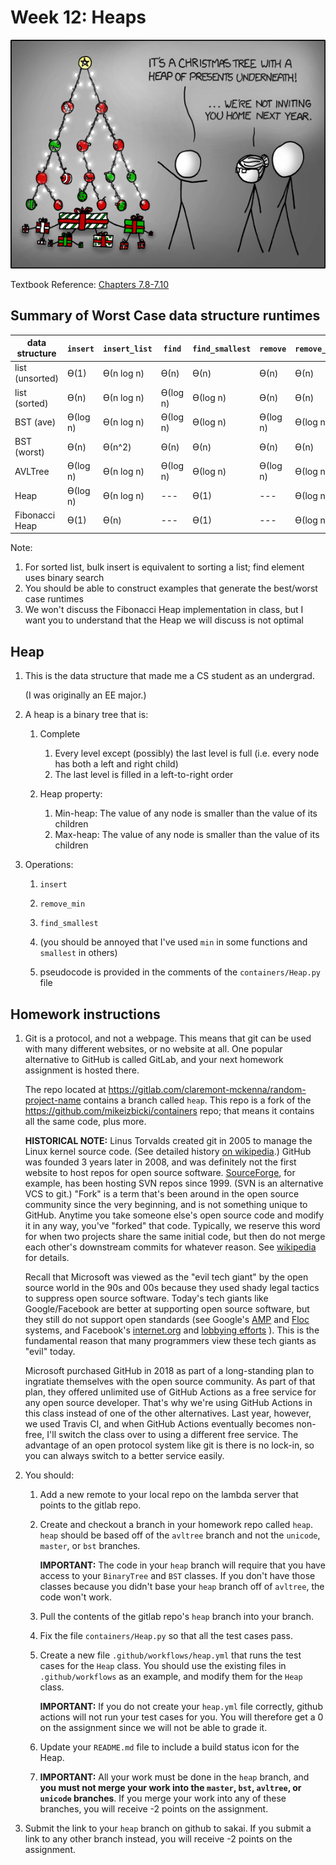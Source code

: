 # Week 12: Heaps

<img src=tree.png />

Textbook Reference: [Chapters 7.8-7.10](https://runestone.academy/runestone/books/published/pythonds/Trees/PriorityQueueswithBinaryHeaps.html)

## Summary of Worst Case data structure runtimes


| data structure  | `insert`  | `insert_list` | `find`    | `find_smallest`   | `remove`  | `remove_min`  | 
| --------------- |  -------- | ------------- | --------- | ----------------- | --------- | ------------- |
| list (unsorted) | ϴ(1)      | ϴ(n log n)    | ϴ(n)      | ϴ(n)              | ϴ(n)      | ϴ(n)          |  
| list (sorted)   | ϴ(n)      | ϴ(n log n)    | ϴ(log n)  | ϴ(log n)          | ϴ(n)      | ϴ(n)          |  
| BST (ave)       | ϴ(log n)  | ϴ(n log n)    | ϴ(log n)  | ϴ(log n)          | ϴ(log n)  | ϴ(log n)      |  
| BST (worst)     | ϴ(n)      | ϴ(n^2)        | ϴ(n)      | ϴ(n)              | ϴ(n)      | ϴ(n)          |  
| AVLTree         | ϴ(log n)  | ϴ(n log n)    | ϴ(log n)  | ϴ(log n)          | ϴ(log n)  | ϴ(log n)      |  
| Heap            | ϴ(log n)  | ϴ(n log n)    | ---       | ϴ(1)              | ---       | ϴ(log n)      |  
| Fibonacci Heap  | ϴ(1)      | ϴ(n)          | ---       | ϴ(1)              | ---       | ϴ(log n)      |  

Note:
1. For sorted list, bulk insert is equivalent to sorting a list; find element uses binary search
1. You should be able to construct examples that generate the best/worst case runtimes
1. We won't discuss the Fibonacci Heap implementation in class, but I want you to understand that the Heap we will discuss is not optimal

## Heap

1. This is the data structure that made me a CS student as an undergrad.

   (I was originally an EE major.)

1. A heap is a binary tree that is:

    1. Complete
       1. Every level except (possibly) the last level is full (i.e. every node has both a left and right child)
       1. The last level is filled in a left-to-right order

    1. Heap property:
        1. Min-heap: The value of any node is smaller than the value of its children
        1. Max-heap: The value of any node is smaller than the value of its children

1. Operations:

   1. `insert`

   1. `remove_min`

   1. `find_smallest`

   1. (you should be annoyed that I've used `min` in some functions and `smallest` in others)

   1. pseudocode is provided in the comments of the `containers/Heap.py` file

## Homework instructions

1. Git is a protocol, and not a webpage.
   This means that git can be used with many different websites, or no website at all.
   One popular alternative to GitHub is called GitLab, and your next homework assignment is hosted there.

   The repo located at https://gitlab.com/claremont-mckenna/random-project-name contains a branch called `heap`.
   This repo is a fork of the https://github.com/mikeizbicki/containers repo;
   that means it contains all the same code, plus more.
   
   **HISTORICAL NOTE:**
   Linus Torvalds created git in 2005 to manage the Linux kernel source code.
   (See detailed history [on wikipedia](https://en.wikipedia.org/wiki/Git#History).)
   GitHub was founded 3 years later in 2008, and was definitely not the first website to host repos for open source software.
   [SourceForge](https://en.wikipedia.org/wiki/SourceForge#History), for example, has been hosting SVN repos since 1999.
   (SVN is an alternative VCS to git.)
   "Fork" is a term that's been around in the open source community since the very beginning,
   and is not something unique to GitHub.
   Anytime you take someone else's open source code and modify it in any way, you've "forked" that code.
   Typically, we reserve this word for when two projects share the same initial code,
   but then do not merge each other's downstream commits for whatever reason.
   See [wikipedia](https://en.wikipedia.org/wiki/Fork_(software_development)) for details.

   Recall that Microsoft was viewed as the "evil tech giant" by the open source world in the 90s and 00s
   because they used shady legal tactics to suppress open source software.
   Today's tech giants like Google/Facebook are better at supporting open source software,
   but they still do not support open standards (see Google's [AMP](https://www.eff.org/deeplinks/2020/07/googles-amp-canonical-web-and-importance-web-standards-0) and [Floc](https://www.eff.org/deeplinks/2021/03/googles-floc-terrible-idea) systems, and Facebook's [internet.org](https://www.eff.org/deeplinks/2015/05/internetorg-not-neutral-not-secure-and-not-internet) and [lobbying efforts](https://www.eff.org/deeplinks/2021/03/facebooks-pitch-congress-section-230-me-not-thee) ).
   This is the fundamental reason that many programmers view these tech giants as "evil" today.

   Microsoft purchased GitHub in 2018 as part of a long-standing plan to ingratiate themselves with the open source community.
   As part of that plan, they offered unlimited use of GitHub Actions as a free service for any open source developer.
   That's why we're using GitHub Actions in this class instead of one of the other alternatives.
   Last year, however, we used Travis CI, and when GitHub Actions eventually becomes non-free,
   I'll switch the class over to using a different free service.
   The advantage of an open protocol system like git is there is no lock-in,
   so you can always switch to a better service easily.

1. You should:

    1. Add a new remote to your local repo on the lambda server that points to the gitlab repo.

    1. Create and checkout a branch in your homework repo called `heap`.
       `heap` should be based off of the `avltree` branch and not the `unicode`, `master`, or `bst` branches.

       **IMPORTANT:**
        The code in your `heap` branch will require that you have access to your `BinaryTree` and `BST` classes.
        If you don't have those classes because you didn't base your `heap` branch off of `avltree`, the code won't work.

    1. Pull the contents of the gitlab repo's `heap` branch into your branch.

    1. Fix the file `containers/Heap.py` so that all the test cases pass.

    1. Create a new file `.github/workflows/heap.yml` that runs the test cases for the `Heap` class.
       You should use the existing files in `.github/workflows` as an example,
       and modify them for the `Heap` class.

       **IMPORTANT:**
       If you do not create your `heap.yml` file correctly,
       github actions will not run your test cases for you.
       You will therefore get a 0 on the assignment since we will not be able to grade it.

    1. Update your `README.md` file to include a build status icon for the Heap.

    1. **IMPORTANT:**
       All your work must be done in the `heap` branch,
       and **you must not merge your work into the `master`, `bst`, `avltree`, or `unicode` branches**.
       If you merge your work into any of these branches, you will receive -2 points on the assignment.

1. Submit the link to your `heap` branch on github to sakai.
   If you submit a link to any other branch instead,
   you will receive -2 points on the assignment.
